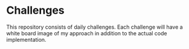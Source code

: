 # Challenges

This repository consists of daily challenges. Each challenge will have 
a white board image of my approach in addition to the actual code implementation.  